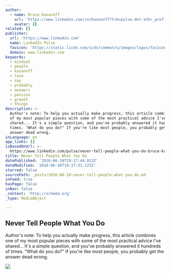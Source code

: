 ```yaml
---
author:
  - name: Bruce Kasanoff
    url: 'https://www.linkedin.com/in/kasanoff?trk=pulse-det-athr_prof-art_hdr'
    avatar: {}
related: []
publisher:
  url: 'https://www.linkedin.com'
  name: LinkedIn Pulse
  favicon: 'https://static.licdn.com/scds/common/u/images/logos/favicons/v1/favicon.ico'
  domain: www.linkedin.com
keywords:
  - mindset
  - people
  - kasanoff
  - love
  - say
  - probably
  - answers
  - passion
  - growth
  - things
description: >-
  Author's note: To help you actually make progress, this article combines one
  of my most popular pieces with some of the most practical advice I've
  shared... It's a simple question, and you've probably answered it hundreds of
  times. "What do you do?" If you're like most people, you probably get the
  answer dead wrong.
inLanguage: en
app_links: []
isBasedOnUrl: >-
  https://www.linkedin.com/pulse/never-tell-people-what-you-do-bruce-kasanoff-1?trk=hp-feed-article-title-hpm
title: Never Tell People What You Do
datePublished: '2016-06-10T19:17:44.813Z'
dateModified: '2016-06-10T19:17:31.125Z'
starred: false
sourcePath: _posts/2016-06-10-never-tell-people-what-you-do.md
inFeed: true
hasPage: false
inNav: false
_context: 'http://schema.org'
_type: MediaObject

---
```

<article style=""><h1>Never Tell People What You Do</h1><p>Author's note: To help you actually make progress, this article combines one of my most popular pieces with some of the most practical advice I've shared... It's a simple question, and you've probably answered it hundreds of times. "What do you do?" If you're like most people, you probably get the answer dead wrong.</p><img src="https://media.licdn.com/mpr/mpr/AAEAAQAAAAAAAAhJAAAAJDZkNDNlZTcyLTlhODgtNGQwOC1hYjdmLTMwY2IwNjI3Yzg1MQ.jpg" /></article>